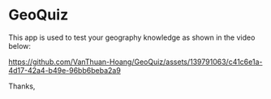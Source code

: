 # GeoQuiz

This app is used to test your geography knowledge as shown in the video below:

https://github.com/VanThuan-Hoang/GeoQuiz/assets/139791063/c41c6e1a-4d17-42a4-b49e-96bb6beba2a9

Thanks,
